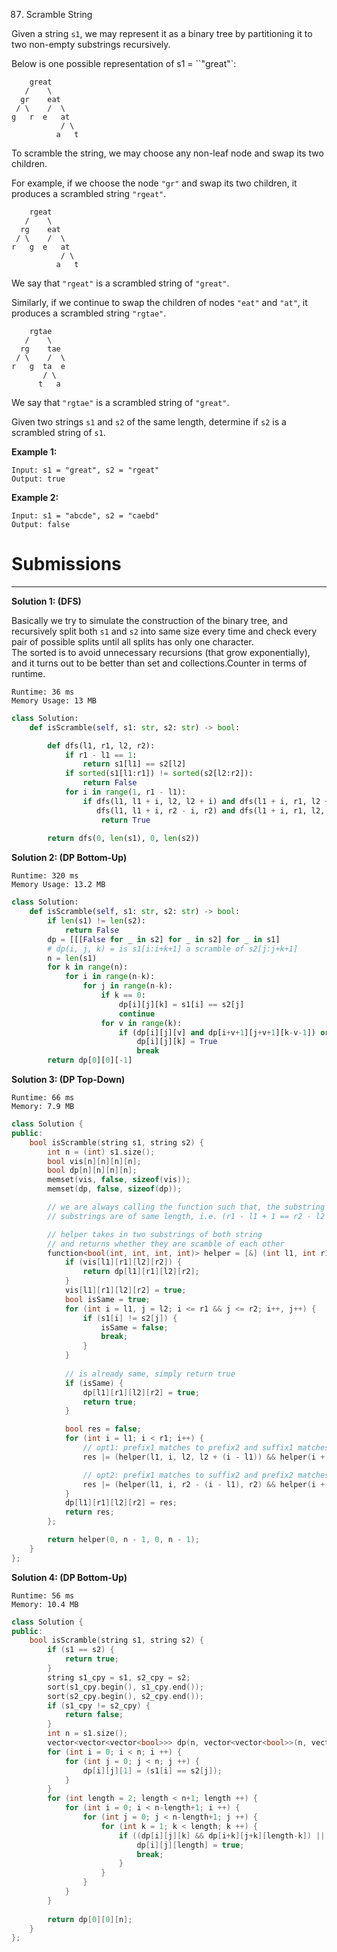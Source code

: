 87. Scramble String

Given a string `s1`, we may represent it as a binary tree by partitioning it to two non-empty substrings recursively.

Below is one possible representation of s1 = ``"great"`:

```
    great
   /    \
  gr    eat
 / \    /  \
g   r  e   at
           / \
          a   t
```

To scramble the string, we may choose any non-leaf node and swap its two children.

For example, if we choose the node `"gr"` and swap its two children, it produces a scrambled string `"rgeat"`.

```
    rgeat
   /    \
  rg    eat
 / \    /  \
r   g  e   at
           / \
          a   t
```

We say that `"rgeat"` is a scrambled string of `"great"`.

Similarly, if we continue to swap the children of nodes `"eat"` and `"at"`, it produces a scrambled string `"rgtae"`.

```
    rgtae
   /    \
  rg    tae
 / \    /  \
r   g  ta  e
       / \
      t   a
```

We say that `"rgtae"` is a scrambled string of `"great"`.

Given two strings `s1` and `s2` of the same length, determine if `s2` is a scrambled string of `s1`.

**Example 1:**
```
Input: s1 = "great", s2 = "rgeat"
Output: true
```

**Example 2:**
```
Input: s1 = "abcde", s2 = "caebd"
Output: false
```

# Submissions
---
**Solution 1: (DFS)**

Basically we try to simulate the construction of the binary tree, and recursively split both `s1` and `s2` into same size every time and check every pair of possible splits until all splits has only one character.  
The sorted is to avoid unnecessary recursions (that grow exponentially), and it turns out to be better than set and collections.Counter in terms of runtime.

```
Runtime: 36 ms
Memory Usage: 13 MB
```
```python
class Solution:
    def isScramble(self, s1: str, s2: str) -> bool:

        def dfs(l1, r1, l2, r2):
            if r1 - l1 == 1:
                return s1[l1] == s2[l2]
            if sorted(s1[l1:r1]) != sorted(s2[l2:r2]):
                return False
            for i in range(1, r1 - l1):
                if dfs(l1, l1 + i, l2, l2 + i) and dfs(l1 + i, r1, l2 + i, r2) or \
                   dfs(l1, l1 + i, r2 - i, r2) and dfs(l1 + i, r1, l2, r2 - i):
                    return True
                
        return dfs(0, len(s1), 0, len(s2))
```

**Solution 2: (DP Bottom-Up)**
```
Runtime: 320 ms
Memory Usage: 13.2 MB
```
```python
class Solution:
    def isScramble(self, s1: str, s2: str) -> bool:
        if len(s1) != len(s2):
            return False
        dp = [[[False for _ in s2] for _ in s2] for _ in s1]
        # dp(i, j, k) = is s1[i:i+k+1] a scramble of s2[j:j+k+1]
        n = len(s1)
        for k in range(n):
            for i in range(n-k):
                for j in range(n-k):
                    if k == 0:
                        dp[i][j][k] = s1[i] == s2[j]
                        continue
                    for v in range(k):
                        if (dp[i][j][v] and dp[i+v+1][j+v+1][k-v-1]) or (dp[i][j+k-v][v] and dp[i+v+1][j][k-v-1]):
                            dp[i][j][k] = True
                            break
        return dp[0][0][-1]
```

**Solution 3: (DP Top-Down)**
```
Runtime: 66 ms
Memory: 7.9 MB
```
```c++
class Solution {
public:
    bool isScramble(string s1, string s2) {
        int n = (int) s1.size();
        bool vis[n][n][n][n];
        bool dp[n][n][n][n];
        memset(vis, false, sizeof(vis));
        memset(dp, false, sizeof(dp));

        // we are always calling the function such that, the substring we are checking on both the
        // substrings are of same length, i.e. (r1 - l1 + 1 == r2 - l2 + 1)

        // helper takes in two substrings of both string
        // and returns whether they are scamble of each other
        function<bool(int, int, int, int)> helper = [&] (int l1, int r1, int l2, int r2) {
            if (vis[l1][r1][l2][r2]) {
                return dp[l1][r1][l2][r2];
            }
            vis[l1][r1][l2][r2] = true;
            bool isSame = true;
            for (int i = l1, j = l2; i <= r1 && j <= r2; i++, j++) {
                if (s1[i] != s2[j]) {
                    isSame = false;
                    break;
                }
            }
            
            // is already same, simply return true
            if (isSame) {
                dp[l1][r1][l2][r2] = true;
                return true;
            }

            bool res = false;
            for (int i = l1; i < r1; i++) {
                // opt1: prefix1 matches to prefix2 and suffix1 matches to suffix2
                res |= (helper(l1, i, l2, l2 + (i - l1)) && helper(i + 1, r1, l2 + (i - l1) + 1, r2));

                // opt2: prefix1 matches to suffix2 and prefix2 matches to suffix1
                res |= (helper(l1, i, r2 - (i - l1), r2) && helper(i + 1, r1, l2, r2 - (i - l1) - 1));
            }
            dp[l1][r1][l2][r2] = res;
            return res;
        };

        return helper(0, n - 1, 0, n - 1);
    }
};
```

**Solution 4: (DP Bottom-Up)**
```
Runtime: 56 ms
Memory: 10.4 MB
```
```c++
class Solution {
public:
    bool isScramble(string s1, string s2) {
        if (s1 == s2) {
            return true;
        }
        string s1_cpy = s1, s2_cpy = s2;
        sort(s1_cpy.begin(), s1_cpy.end());
        sort(s2_cpy.begin(), s2_cpy.end());
        if (s1_cpy != s2_cpy) {
            return false;
        }
        int n = s1.size();
        vector<vector<vector<bool>>> dp(n, vector<vector<bool>>(n, vector<bool>(n+1)));
        for (int i = 0; i < n; i ++) {
            for (int j = 0; j < n; j ++) {
                dp[i][j][1] = (s1[i] == s2[j]);
            }
        }
        for (int length = 2; length < n+1; length ++) {
            for (int i = 0; i < n-length+1; i ++) {
                for (int j = 0; j < n-length+1; j ++) {
                    for (int k = 1; k < length; k ++) {
                        if ((dp[i][j][k] && dp[i+k][j+k][length-k]) || (dp[i][j+length-k][k] && dp[i+k][j][length-k])) {
                            dp[i][j][length] = true;
                            break;
                        }
                    }
                }
            }
        }
        
        return dp[0][0][n];
    }
};
```
